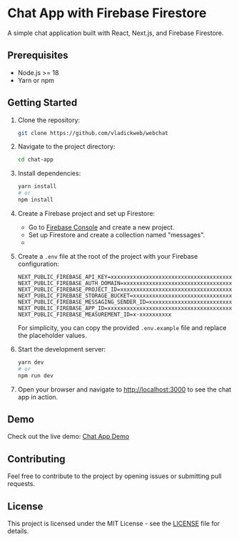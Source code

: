 # Chat App with Firebase Firestore

A simple chat application built with React, Next.js, and Firebase Firestore.

## Prerequisites

- Node.js >= 18
- Yarn or npm

## Getting Started

1. Clone the repository:

   ```bash
   git clone https://github.com/vladickweb/webchat
   ```

2. Navigate to the project directory:

   ```bash
   cd chat-app
   ```

3. Install dependencies:

   ```bash
   yarn install
   # or
   npm install
   ```

4. Create a Firebase project and set up Firestore:
   - Go to [Firebase Console](https://console.firebase.google.com/) and create a new project.
   - Set up Firestore and create a collection named "messages".
   - 
5. Create a `.env` file at the root of the project with your Firebase configuration:

   ```env
   NEXT_PUBLIC_FIREBASE_API_KEY=xxxxxxxxxxxxxxxxxxxxxxxxxxxxxxxxxxxxxxx
   NEXT_PUBLIC_FIREBASE_AUTH_DOMAIN=xxxxxxxxxxxxxxxxxxxxxxxxxxxxxxxxxxxxxxx
   NEXT_PUBLIC_FIREBASE_PROJECT_ID=xxxxxxxxxxxxxxxxxxxxxxxxxxxxxxxxxxxxxxx
   NEXT_PUBLIC_FIREBASE_STORAGE_BUCKET=xxxxxxxxxxxxxxxxxxxxxxxxxxxxxxxxxxxxxxx
   NEXT_PUBLIC_FIREBASE_MESSAGING_SENDER_ID=xxxxxxxxxxxxxxxxxxxxxxxxxxxxxxxxxxx
   NEXT_PUBLIC_FIREBASE_APP_ID=xxxxxxxxxxxxxxxxxxxxxxxxxxxxxxxxxxxxxxxx
   NEXT_PUBLIC_FIREBASE_MEASUREMENT_ID=x-xxxxxxxxxx
   ```

   For simplicity, you can copy the provided `.env.example` file and replace the placeholder values.

6. Start the development server:

   ```bash
   yarn dev
   # or
   npm run dev
   ```

7. Open your browser and navigate to [http://localhost:3000](http://localhost:3000) to see the chat app in action.

## Demo

Check out the live demo: [Chat App Demo](https://webchat-silk-two.vercel.app/)

## Contributing

Feel free to contribute to the project by opening issues or submitting pull requests.

## License

This project is licensed under the MIT License - see the [LICENSE](LICENSE) file for details.